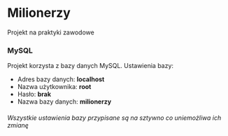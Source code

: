 # Milionerzy
Projekt na praktyki zawodowe
### MySQL
Projekt korzysta z bazy danych MySQL.
Ustawienia bazy:
* Adres bazy danych: <b> localhost </b>
* Nazwa użytkownika: <b> root </b>
* Hasło: <b> brak </b>
* Nazwa bazy danych: <b> milionerzy </b>
###### Wszystkie ustawienia bazy przypisane są na sztywno co uniemożliwa ich zmianę
